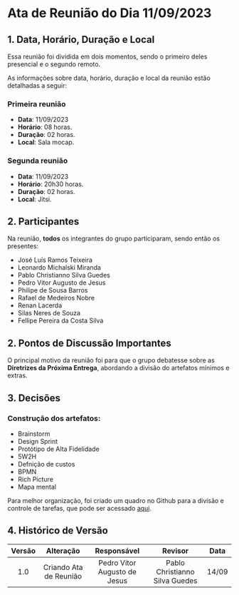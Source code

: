# Ata de Reunião do Dia 11/09/2023

## 1. Data, Horário, Duração e Local

Essa reunião foi dividida em dois momentos, sendo o primeiro deles presencial e o segundo remoto.

As informações sobre data, horário, duração e local da reunião estão detalhadas a seguir:

### Primeira reunião

- **Data**: 11/09/2023
- **Horário**: 08 horas.
- **Duração**: 02 horas.
- **Local**: Sala mocap.

### Segunda reunião
- **Data**: 11/09/2023
- **Horário**: 20h30 horas.
- **Duração**: 02 horas.
- **Local**: Jitsi.

## 2. Participantes

Na reunião, **todos** os integrantes do grupo participaram, sendo então os presentes:


- José Luís Ramos Teixeira  
- Leonardo Michalski Miranda  
- Pablo Christianno Silva Guedes  
- Pedro Vitor Augusto de Jesus  
- Philipe de Sousa Barros  
- Rafael de Medeiros Nobre  
- Renan Lacerda  
- Silas Neres de Souza  
- Fellipe Pereira da Costa Silva  

## 2. Pontos de Discussão Importantes

O principal motivo da reunião foi para que o grupo debatesse sobre as **Diretrizes da Próxima Entrega**, abordando a divisão do artefatos mínimos e extras.

## 3. Decisões

### Construção dos artefatos:

* Brainstorm
* Design Sprint
* Protótipo de Alta Fidelidade
* 5W2H
* Defnição de custos
* BPMN
* Rich Picture
* Mapa mental

Para melhor organização, foi criado um quadro no Github para a divisão e controle de tarefas, que pode ser acessado [aqui](https://github.com/orgs/UnBArqDsw2023-2/projects/7).

## 4. Histórico de Versão

| Versão |      Alteração       |                Responsável                 |    Revisor    | Data  |
| :----: | :------------------: | :----------------------------------------: | :-----------: | :---: | 
| 1.0    | Criando Ata de Reunião   | Pedro Vitor Augusto de Jesus | Pablo Christianno Silva Guedes | 14/09 |
